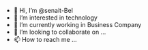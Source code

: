- 👋 Hi, I’m @senait-Bel
- 👀 I’m interested in technology 
- 🌱 I’m currently working in Business Company
- 💞️ I’m looking to collaborate on ...
- 📫 How to reach me ...

<!---
senait-Bel/senait-Bel is a ✨ special ✨ repository because its `README.md` (this file) appears on your GitHub profile.
You can click the Preview link to take a look at your changes.
--->
